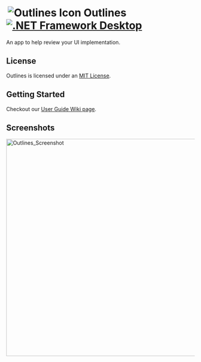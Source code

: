 #  ![Outlines Icon](OutlinesApp/Assets/favicon.ico) Outlines [![.NET Framework Desktop](https://github.com/Remi05/redlines/actions/workflows/dotnet-framework-desktop.yml/badge.svg)](https://github.com/Remi05/redlines/actions/workflows/dotnet-framework-desktop.yml)

An app to help review your UI implementation.

## License

Outlines is licensed under an [MIT License](LICENSE.md).

## Getting Started
Checkout our [User Guide Wiki page](https://github.com/Remi05/redlines/wiki/User-Guide).

## Screenshots

<img width="579" alt="Outlines_Screenshot" src="https://user-images.githubusercontent.com/12770956/112552593-523d2000-8d80-11eb-93c4-826b3e30b078.png">
